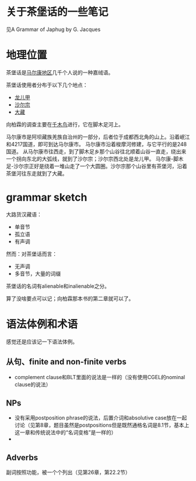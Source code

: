 关于茶堡话的一些笔记
======

见A Grammar of Japhug by G. Jacques

# 地理位置

茶堡话是[马尔康地区](https://earth.google.com/web/search/%e5%9b%9b%e5%b7%9d%e7%9c%81%e9%98%bf%e5%9d%9d%e8%97%8f%e6%97%8f%e7%be%8c%e6%97%8f%e8%87%aa%e6%b2%bb%e5%b7%9e%e9%a9%ac%e5%b0%94%e5%ba%b7/@32.00105486,101.97850527,3588.55654318a,126178.8517456d,35y,0.00000042h,0t,0r/data=CigiJgokCT3a2vm2tkNAEZN5cxQL-j1AGZkYLhGOMFjAIQCRU-MvQF7A)几千个人说的一种嘉绒语。

茶堡话使用者分布于以下几个地点：
- [龙儿甲](https://earth.google.com/web/search/%e5%9b%9b%e5%b7%9d%e7%9c%81%e9%98%bf%e5%9d%9d%e8%97%8f%e6%97%8f%e7%be%8c%e6%97%8f%e8%87%aa%e6%b2%bb%e5%b7%9e%e9%a9%ac%e5%b0%94%e5%ba%b7%e5%b8%82%e9%be%99%e5%b0%94%e7%94%b2%e4%b9%a1/@32.04916149,102.06662926,4001.73277503a,52779.85422484d,35y,76.32802098h,45.30606113t,0r/data=CqcBGn0SdwolMHgzNmZjMDk5YTE3ZjU4NmUxOjB4ZmU4MjI3ZTcxMWY1YTI2MBn58gLsox9AQCHovMYuUYJZQCo85Zub5bed55yB6Zi_5Z2d6JeP5peP576M5peP6Ieq5rK75bee6ams5bCU5bq35biC6b6Z5bCU55Sy5LmhGAEgASImCiQJgnT7584IQEARKvxIE13CP0AZhT7NYQSoWUAh6jvNyS10WUA)
- [沙尔宗](https://earth.google.com/web/search/%e5%9b%9b%e5%b7%9d%e7%9c%81%e9%98%bf%e5%9d%9d%e8%97%8f%e6%97%8f%e7%be%8c%e6%97%8f%e8%87%aa%e6%b2%bb%e5%b7%9e%e9%a9%ac%e5%b0%94%e5%ba%b7%e5%b8%82%e6%b2%99%e5%b0%94%e5%ae%97%e4%b9%a1/@32.16657673,102.09789512,2993.2456292a,22957.66211308d,35y,-25.11393843h,45.15850952t,0r/data=CqcBGn0SdwolMHgzNmZiZjM2MzE0YTZjNjFkOjB4MmM0Y2QxNjQ5MGUxNWI4NxmaIOo-ABVAQCH0MorllopZQCo85Zub5bed55yB6Zi_5Z2d6JeP5peP576M5peP6Ieq5rK75bee6ams5bCU5bq35biC5rKZ5bCU5a6X5LmhGAEgASImCiQJYBIeyKZbQEARQRXV4bWnP0AZG-EFM4CxWUAhZtG6YOx7WUA)
- [大藏](https://earth.google.com/web/search/%e5%9b%9b%e5%b7%9d%e7%9c%81%e9%98%bf%e5%9d%9d%e8%97%8f%e6%97%8f%e7%be%8c%e6%97%8f%e8%87%aa%e6%b2%bb%e5%b7%9e%e9%a9%ac%e5%b0%94%e5%ba%b7%e5%b8%82%e5%a4%a7%e8%97%8f%e4%b9%a1/@32.15153039,102.20910624,3067.06457514a,954.68290716d,35y,0.00000001h,2.10290433t,-0r/data=CqQBGnoSdAolMHgzNmZiZjJlMWUyMzg5ZTlkOjB4MTFjZWI3OTZiMTFiN2U4Yxl-xRouchNAQCEt0O6QYo1ZQCo55Zub5bed55yB6Zi_5Z2d6JeP5peP576M5peP6Ieq5rK75bee6ams5bCU5bq35biC5aSn6JeP5LmhGAEgASImCiQJVlnaX0EdQEARjGewDPUVQEAZ7261YsWOWUAhqbqoeuGFWUA)

向柏霖的调查主要在[千木鸟](https://earth.google.com/web/search/%e9%be%99%e5%84%bf%e7%94%b2/@32.2060989,101.96986455,2745.15635091a,5514.10367442d,35y,0h,0t,0r/data=CigiJgokCZJWEu7eCEBAEYTTfnKEsT9AGeK6uJf_r1lAIQvvzgIPcVlA)进行，它在脚木足河上。

马尔康市是阿坝藏族羌族自治州的一部分，后者位于成都西北角的山上。沿着岷江和4217国道，即可到达马尔康市。
马尔康市沿着梭摩河修建，与它平行的是248国道。
从马尔康市往西走，到了脚木足乡那个山谷往北顺着山谷一直走，绕出来一个拐向东北的大弧线，就到了沙尔宗；沙尔宗西北处是龙儿甲。
马尔康-脚木足-沙尔宗正好是绕着一堆山走了一个大圆圈。沙尔宗那个山谷里有茶堡河，沿着茶堡河往东走就到了大藏。

# grammar sketch

大路货汉藏语：
- 单音节
- 孤立语
- 有声调

然而：对茶堡话而言：
- 无声调
- 多音节，大量的词缀

茶堡话的名词有alienable和inalienable之分。

算了没啥要点可以记；向柏霖那本书的第二章就可以了。

# 语法体例和术语

感觉还是应该记一下语法体例。

## 从句、finite and non-finite verbs

- complement clause和BLT里面的说法是一样的（没有使用CGEL的nominal clause的说法）

## NPs

- 没有采用postposition phrase的说法，后置介词和absolutive case放在一起讨论（见第8章，题目虽然是postpositions但是既然通格名词是8.1节，基本上这一章和传统说法中的“名词变格”是一样的）
- 

## Adverbs

副词按照功能，被一个个列出（见第26章，第22.2节）